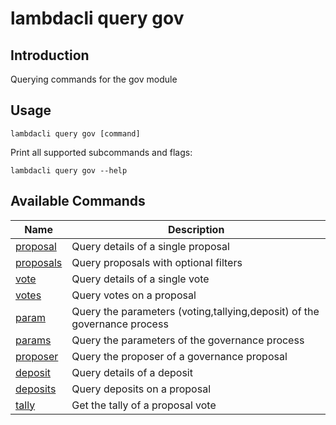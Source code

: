 # lambdacli query gov

## Introduction

Querying commands for the gov module

## Usage

```
lambdacli query gov [command]
```

Print all supported subcommands and flags:
```
lambdacli query gov --help
```

## Available Commands

| Name                            | Description                                                   |
| --------------------------------| --------------------------------------------------------------|
| [proposal](proposal.md)       | Query details of a single proposal                                        |
| [proposals](proposals.md)     | Query proposals with optional filters                                   |
| [vote](vote.md)     |  Query details of a single vote     |
| [votes](votes.md)   | Query votes on a proposal                 |
| [param](param.md)   | Query the parameters (voting,tallying,deposit) of the governance process                |
| [params](params.md)                   | Query the parameters of the governance process                              |
| [proposer](proposer.md)                               | Query the proposer of a governance proposal |
| [deposit](deposit.md)                             | Query details of a deposit                                          |
| [deposits](deposits.md)                                               | Query deposits on a proposal     |
| [tally](tally.md)                                   | Get the tally of a proposal vote      |             
